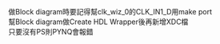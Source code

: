 做Block diagram時要記得幫clk_wiz_0的CLK_IN1_D用make port  
幫Block diagram做Create HDL Wrapper後再新增XDC檔  
只要沒有PS則PYNQ會報錯  
